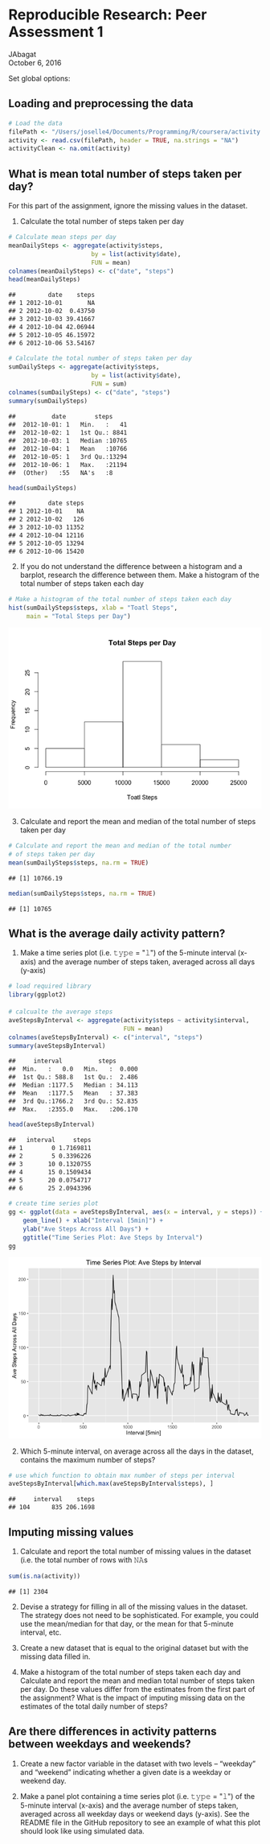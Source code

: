 # Reproducible Research: Peer Assessment 1
JAbagat  
October 6, 2016  

Set global options: 


## Loading and preprocessing the data

```r
# Load the data
filePath <- "/Users/joselle4/Documents/Programming/R/coursera/activity.csv"
activity <- read.csv(filePath, header = TRUE, na.strings = "NA")
activityClean <- na.omit(activity)
```

## What is mean total number of steps taken per day?
For this part of the assignment, ignore the missing values in the dataset.

1. Calculate the total number of steps taken per day

```r
# Calculate mean steps per day
meanDailySteps <- aggregate(activity$steps, 
                       by = list(activity$date),
                       FUN = mean)
colnames(meanDailySteps) <- c("date", "steps")
head(meanDailySteps)
```

```
##         date    steps
## 1 2012-10-01       NA
## 2 2012-10-02  0.43750
## 3 2012-10-03 39.41667
## 4 2012-10-04 42.06944
## 5 2012-10-05 46.15972
## 6 2012-10-06 53.54167
```

```r
# Calculate the total number of steps taken per day
sumDailySteps <- aggregate(activity$steps, 
                       by = list(activity$date),
                       FUN = sum)
colnames(sumDailySteps) <- c("date", "steps")
summary(sumDailySteps)
```

```
##          date        steps      
##  2012-10-01: 1   Min.   :   41  
##  2012-10-02: 1   1st Qu.: 8841  
##  2012-10-03: 1   Median :10765  
##  2012-10-04: 1   Mean   :10766  
##  2012-10-05: 1   3rd Qu.:13294  
##  2012-10-06: 1   Max.   :21194  
##  (Other)   :55   NA's   :8
```

```r
head(sumDailySteps)
```

```
##         date steps
## 1 2012-10-01    NA
## 2 2012-10-02   126
## 3 2012-10-03 11352
## 4 2012-10-04 12116
## 5 2012-10-05 13294
## 6 2012-10-06 15420
```

2. If you do not understand the difference between a histogram and a barplot, research the difference between them. Make a histogram of the total number of steps taken each day

```r
# Make a histogram of the total number of steps taken each day
hist(sumDailySteps$steps, xlab = "Toatl Steps", 
     main = "Total Steps per Day")
```

![](PA1_template_files/figure-html/histogram-1.png)<!-- -->

3. Calculate and report the mean and median of the total number of steps taken per day

```r
# Calculate and report the mean and median of the total number
# of steps taken per day
mean(sumDailySteps$steps, na.rm = TRUE)
```

```
## [1] 10766.19
```

```r
median(sumDailySteps$steps, na.rm = TRUE)
```

```
## [1] 10765
```

## What is the average daily activity pattern?
1. Make a time series plot (i.e. 𝚝𝚢𝚙𝚎 = "𝚕") of the 5-minute interval (x-axis) and the average number of steps taken, averaged across all days (y-axis)

```r
# load required library
library(ggplot2)

# calcualte the average steps 
aveStepsByInterval <- aggregate(activity$steps ~ activity$interval, 
                                FUN = mean)
colnames(aveStepsByInterval) <- c("interval", "steps")
summary(aveStepsByInterval)
```

```
##     interval          steps        
##  Min.   :   0.0   Min.   :  0.000  
##  1st Qu.: 588.8   1st Qu.:  2.486  
##  Median :1177.5   Median : 34.113  
##  Mean   :1177.5   Mean   : 37.383  
##  3rd Qu.:1766.2   3rd Qu.: 52.835  
##  Max.   :2355.0   Max.   :206.170
```

```r
head(aveStepsByInterval)
```

```
##   interval     steps
## 1        0 1.7169811
## 2        5 0.3396226
## 3       10 0.1320755
## 4       15 0.1509434
## 5       20 0.0754717
## 6       25 2.0943396
```

```r
# create time series plot
gg <- ggplot(data = aveStepsByInterval, aes(x = interval, y = steps)) + 
    geom_line() + xlab("Interval [5min]") + 
    ylab("Ave Steps Across All Days") + 
    ggtitle("Time Series Plot: Ave Steps by Interval")
gg
```

![](PA1_template_files/figure-html/meanActivity-1.png)<!-- -->

2. Which 5-minute interval, on average across all the days in the dataset, contains the maximum number of steps?

```r
# use which function to obtain max number of steps per interval
aveStepsByInterval[which.max(aveStepsByInterval$steps), ]
```

```
##     interval    steps
## 104      835 206.1698
```

## Imputing missing values
1. Calculate and report the total number of missing values in the dataset (i.e. the total number of rows with 𝙽𝙰s

```r
sum(is.na(activity))
```

```
## [1] 2304
```

2. Devise a strategy for filling in all of the missing values in the dataset. The strategy does not need to be sophisticated. For example, you could use the mean/median for that day, or the mean for that 5-minute interval, etc.


3. Create a new dataset that is equal to the original dataset but with the missing data filled in.


4. Make a histogram of the total number of steps taken each day and Calculate and report the mean and median total number of steps taken per day. Do these values differ from the estimates from the first part of the assignment? What is the impact of imputing missing data on the estimates of the total daily number of steps?



## Are there differences in activity patterns between weekdays and weekends?
1. Create a new factor variable in the dataset with two levels – “weekday” and “weekend” indicating whether a given date is a weekday or weekend day.


2. Make a panel plot containing a time series plot (i.e. 𝚝𝚢𝚙𝚎 = "𝚕") of the 5-minute interval (x-axis) and the average number of steps taken, averaged across all weekday days or weekend days (y-axis). See the README file in the GitHub repository to see an example of what this plot should look like using simulated data.


